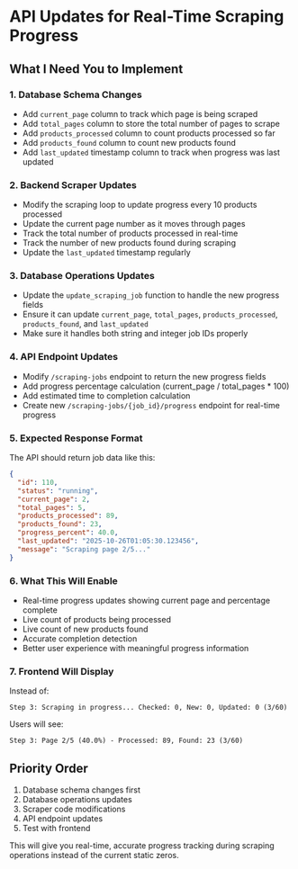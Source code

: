 # API Updates for Real-Time Scraping Progress

## What I Need You to Implement

### 1. Database Schema Changes
- Add `current_page` column to track which page is being scraped
- Add `total_pages` column to store the total number of pages to scrape
- Add `products_processed` column to count products processed so far
- Add `products_found` column to count new products found
- Add `last_updated` timestamp column to track when progress was last updated

### 2. Backend Scraper Updates
- Modify the scraping loop to update progress every 10 products processed
- Update the current page number as it moves through pages
- Track the total number of products processed in real-time
- Track the number of new products found during scraping
- Update the `last_updated` timestamp regularly

### 3. Database Operations Updates
- Update the `update_scraping_job` function to handle the new progress fields
- Ensure it can update `current_page`, `total_pages`, `products_processed`, `products_found`, and `last_updated`
- Make sure it handles both string and integer job IDs properly

### 4. API Endpoint Updates
- Modify `/scraping-jobs` endpoint to return the new progress fields
- Add progress percentage calculation (current_page / total_pages * 100)
- Add estimated time to completion calculation
- Create new `/scraping-jobs/{job_id}/progress` endpoint for real-time progress

### 5. Expected Response Format
The API should return job data like this:
```json
{
  "id": 110,
  "status": "running",
  "current_page": 2,
  "total_pages": 5,
  "products_processed": 89,
  "products_found": 23,
  "progress_percent": 40.0,
  "last_updated": "2025-10-26T01:05:30.123456",
  "message": "Scraping page 2/5..."
}
```

### 6. What This Will Enable
- Real-time progress updates showing current page and percentage complete
- Live count of products being processed
- Live count of new products found
- Accurate completion detection
- Better user experience with meaningful progress information

### 7. Frontend Will Display
Instead of:
```
Step 3: Scraping in progress... Checked: 0, New: 0, Updated: 0 (3/60)
```

Users will see:
```
Step 3: Page 2/5 (40.0%) - Processed: 89, Found: 23 (3/60)
```

## Priority Order
1. Database schema changes first
2. Database operations updates
3. Scraper code modifications
4. API endpoint updates
5. Test with frontend

This will give you real-time, accurate progress tracking during scraping operations instead of the current static zeros.








